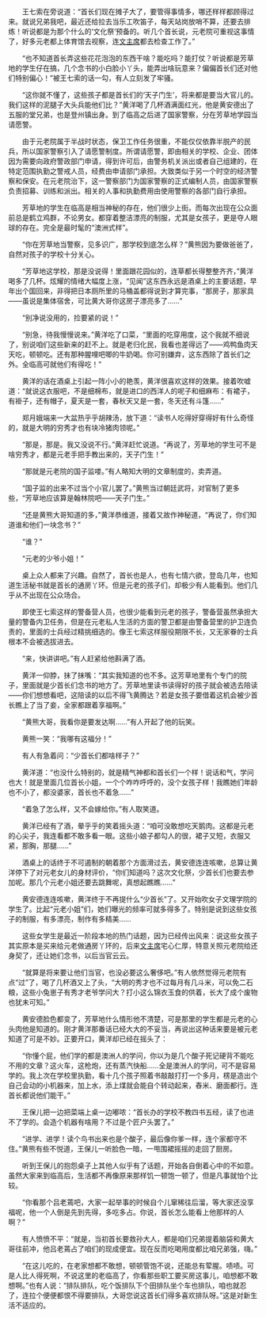 　　王七索在旁说道：“首长们现在摊子大了，要管得事情多，哪还样样都顾得过来。就说兄弟我吧，最近还给拉去当乐工吹笛子，每天站岗放哨不算，还要去排练！听说都是为那个什么的‘文化祭’预备的。听几个首长说，元老院可重视这事情了，好多元老都上体育馆去视察，连[文主席][y002]都去检查工作了。”

　　“也不知道首长弄这些花花泡泡的东西干啥？能吃吗？能打仗？听说都是芳草地的学生仔在搞，几个念书的小白脸小丫头，能弄出啥玩意来？偏偏首长们还对他们特别偏心！”被王七索的话一勾，有人立刻发了牢骚。

　　“这你就不懂了，这些孩子都是首长们的‘天子门生’，将来都是要当大官儿的。我们这样的泥腿子大头兵能他们比？”黄洋喝了几杯酒满面红光，他是黄安德出了五服的堂兄弟，也是登州镇出身。到了临高之后进了国家警察，分在芳草地学园当请愿警。

　　由于元老院属于半战时状态，保卫工作任务很重，不能仅仅依靠半脱产的民兵，所以国家警察引入了请愿警制度。所谓请愿警，即由相关的学校、企业、团体因为需要向政府警政部门申请，得到许可后，由警务机关派出或者自己组建的，在特定范围执勤之警戒人员，经费由申请部门承担。大致类似于另一个时空的经济警察和保安。在元老院治下，这一警察部门为国家警察的正式编制人员，由国家警察负责招募、训练和派出。相关的人事和执勤费用由使用警察的各部门自行承担。

　　芳草地的学生在临高是相当神秘的存在，他们很少上街。而每次出现在公众面前总是鹤立鸡群，不论男女。都穿着整洁漂亮的制服，尤其是女孩子，更是夺人眼球的存在。完全是最时髦的“澳洲式样”。

　　“你在芳草地当警察，见多识广，那学校到底怎么样？”黄熊因为要做爸爸了，自然对孩子的学校十分关心。

　　“芳草地这学校，那是没说得！里面跟花园似的，连草都长得整整齐齐，”黄洋喝多了几杯。炫耀的情绪大幅度上涨，“见闻”这东西永远是酒桌上的主要话题，早年出个国回来，非得把日本厕所里的马桶盖都得说到才算完事，“那房子，那家具——虽说是集体宿舍，可比黄大哥你这房子漂亮多了……”

　　“别净说没用的，捡要紧的说！”

　　“别急，待我慢慢说来。”黄洋吃了口菜，“里面的吃穿用度，这个我就不细说了，别说咱们这些新来的赶不上。就是老归化民，我看也差得远了——鸡鸭鱼肉天天吃，顿顿吃。还有那种腥哩吧唧的牛奶喝。你可别嫌弃，这东西除了首长们之外。全临高可就他们有得吃！”

　　黄洋的话在酒桌上引起一阵小小的艳羡，黄洋很喜欢这样的效果。接着吹嘘道：“就说这衣服吧，不是细棉布，就是进口的西洋人的呢子和细麻布：有裙子，有褂子，还有帽子，夏天是一套，春秋天又是一套，冬天还有斗篷……”

　　郑月娥端来一大盆热乎乎胡辣汤，放下道：“读书人吃得好穿得好有什么奇怪的，就是大明的穷秀才也有块冷猪肉领呢。”

　　“那是，那是。我又没说不行。”黄洋赶忙说道。“再说了，芳草地的学生可不是啥穷秀才，都是元老手把手教出来的，天子门生！”

　　“那就是元老院的国子监喽。”有人略知大明的文章制度的，卖弄道。

　　“国子监的出来不过当个小官儿罢了。”黄熊当过朝廷武将，对官制了更多些，“芳草地应该算是翰林院吧——天子门生。”

　　“还是黄熊大哥知道的多，”黄洋恭维道，接着又故作神秘道，“再说了，你们知道谁和他们一块念书？”

　　“谁？”

　　“元老的少爷小姐！”

　　桌上众人都来了兴趣。自然了，首长也是人，也有七情六欲，登岛几年，也知道生活秘书就是首长的通房丫环。但是元老的孩子们，却极少有人能看到。他们几乎从不出现在公众场合。

　　即使王七索这样的警备营人员，也很少能看到元老的孩子，警备营虽然承担大量的警备内卫任务，但是在元老私人生活的方面的警卫都是由警备营里的护卫连负责的，里面的士兵经过精挑细选的。像王七索这样服役期限不长，又无家眷的士兵根本不会被选拔进去。

　　“来，快讲讲吧。”有人赶紧给他斟满了酒。

　　黄洋一仰脖，抹了抹嘴：“其实我知道的也不多。这芳草地里有个专门的院子，里面就是少首长们念书的地方了。芳草地里读书读得好的孩子就会被选去陪读——你们想想看吧，这陪读的以后不得飞黄腾达？若是女孩子要借着这机会被少首长瞧上了当了妾，全家都跟着享福啊。”

　　“黄熊大哥，我看你是要发达啊……”有人开起了他的玩笑。

　　黄熊一笑：“我哪有这福分！”

　　有人有急着问：“少首长们都啥样子？”

　　黄洋道：“也没什么特别的，就是精气神都和首长们一个样！说话和气，学问也大！就是里面几位首长小姐，一个个咋咋呼呼的，没个女孩子样！我瞧她们年龄也不小了，都没婆家，首长也不着急……”

　　“着急了怎么样，又不会嫁给你。”有人取笑道。

　　黄洋已经有了酒，晕乎乎的笑着摇头道：“咱可没敢想吃天鹅肉。这都是元老的心尖子，我连看都不敢多看一眼。这些小娘子都勾人的很，裙子又短，衣服又紧，那胸，那腿……”

　　酒桌上的话终于不可遏制的朝着那个方面滑过去，黄安德连连咳嗽，总算让黄洋停下了对元老女儿的身材评价，“你们知道吗？这次文化祭，少首长们也要去参加呢。那几个元老小姐还要去跳舞呢，真想起瞧瞧……”

　　黄安德连连咳嗽，黄洋终于不再提什么“少首长”了。又开始吹女子文理学院的学生了。比起“元老小姐”们，她们曝光的频率可就多得多了。特别是说到这些女孩子的制服，有多漂亮，制作有多精美……

　　这些女学生是最近一阶段本地的热门话题，因为已经传出风来：说这些女孩子其实原本是买来给元老做通房丫环的，后来[文主席][y002]宅心仁厚，特意关照元老院给还身契了，还让她们念书，以后当官云云。

　　“就算是将来要让他们当官，也没必要这么奢侈吧。”有人依然觉得元老院有点“过”了，喝了几杯酒又上了头，“大明的秀才也不过每月有几斗米，可以免二石粮，这些小兔崽子有秀才老爷学问大？打小这么锦衣玉食的供着，长大了成个废物也犹未可知。”

　　黄安德脸色都变了，芳草地什么情形他不清楚，可是那里的学生都是元老的心头肉他是知道的。刚才黄洋那番话已经大大的不妥当，再说出这种话来要是被元老知道了可是不妙。正要开口，黄洋却已经在摇头了：

　　“你懂个屁，他们学的都是澳洲人的学问，你以为是几个酸子死记硬背不能吃不用的文章？这火车，这枪炮，还有蒸汽快船……全是澳洲人的学问，可不是容易学的。我上次在学校里执勤，看十几个孩子照着书敲敲打打一个多月，楞是造出个自己会动的小机器来，加上水，添上煤就会能自个转动起来，舂米、磨面都行。连首长都说他们能干。”

　　王保儿把一边把菜端上桌一边嘟哝：“首长办的学校不教四书五经，读了也进不了学的。会造个机器有啥用？不过是个匠户头罢了。”

　　“进学、进学！读个鸟书出来也是个酸子，最后像你爹一样，连个家都守不住。”黄熊有些不悦道，王保儿一听脸色一暗，一甩围裙摇摇的走回了厨房。

　　听到王保儿的抱怨桌子上其他人似乎有了话题，开始各自倒着心中的不如意。虽然大家来到临高后，生活都不再像原来那样饥一顿饱一顿了，但是凡事就怕个比较。

　　“你看那个吕老蔫吧，大家一起举事的时候自个儿窜稀往后溜，等大家还没享福呢，他一个人倒是先到先得，多吃多占。你说，首长怎么能看上他那样的人啊？”

　　有人愤愤不平：“就是，当初首长要救孙大人，都是咱们兄弟提着脑袋和黄大哥往前冲，他吕老蔫占了咱们的现成便宜。现在反而吃喝用度都比咱兄弟强，嗨。”

　　“在这儿吃的，在老家想都不敢想，顿顿管饱不说，还能总有荤腥。啧啧。可是人比人得死啊，不说这里的老临高了，你看那些职工要买房这事儿，咱想都不敢想啊。”也有人说：“排队排队，吃个饭排队下个田排队坐个车也排队，咱也就忍了，连拉个便便都恨不得要排队，大哥您说这首长们得多喜欢排队呀。”这是对新生活不适应的。

[y002]: /characters/y002 "文德嗣"
